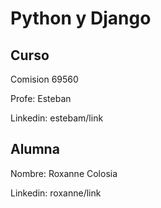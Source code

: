 # Python y Django

## Curso 

Comision 69560

Profe: Esteban

Linkedin: estebam/link

## Alumna

Nombre: Roxanne Colosia

Linkedin: roxanne/link

